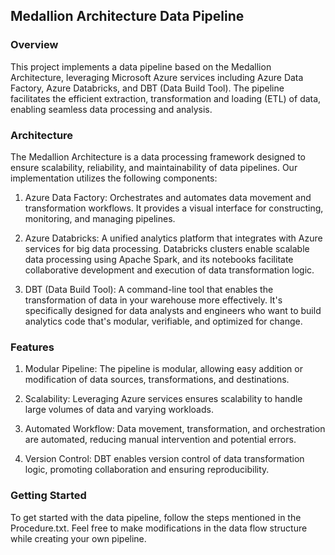 ## Medallion Architecture Data Pipeline

### Overview

This project implements a data pipeline based on the Medallion Architecture, leveraging Microsoft Azure services including Azure Data Factory, Azure Databricks, and DBT (Data Build Tool). The pipeline facilitates the efficient extraction, transformation and loading (ETL) of data, enabling seamless data processing and analysis.

### Architecture

The Medallion Architecture is a data processing framework designed to ensure scalability, reliability, and maintainability of data pipelines. Our implementation utilizes the following components:

1. Azure Data Factory: Orchestrates and automates data movement and transformation workflows. It provides a visual interface for constructing, monitoring, and managing pipelines.

2. Azure Databricks: A unified analytics platform that integrates with Azure services for big data processing. Databricks clusters enable scalable data processing using Apache Spark, and its notebooks facilitate collaborative development and execution of data transformation logic.

3. DBT (Data Build Tool): A command-line tool that enables the transformation of data in your warehouse more effectively. It's specifically designed for data analysts and engineers who want to build analytics code that's modular, verifiable, and optimized for change.

### Features

1. Modular Pipeline: The pipeline is modular, allowing easy addition or modification of data sources, transformations, and destinations.
   
2. Scalability: Leveraging Azure services ensures scalability to handle large volumes of data and varying workloads.
   
3. Automated Workflow: Data movement, transformation, and orchestration are automated, reducing manual intervention and potential errors.
 
4. Version Control: DBT enables version control of data transformation logic, promoting collaboration and ensuring reproducibility.

### Getting Started

To get started with the data pipeline, follow the steps mentioned in the Procedure.txt. Feel free to make modifications in the data flow structure while creating your own pipeline. 
